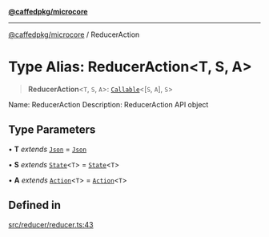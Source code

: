 [**@caffedpkg/microcore**](../README.md)

***

[@caffedpkg/microcore](../globals.md) / ReducerAction

# Type Alias: ReducerAction\<T, S, A\>

> **ReducerAction**\<`T`, `S`, `A`\>: [`Callable`](Callable.md)\<[`S`, `A`], `S`\>

Name: ReducerAction
Description: ReducerAction API object

## Type Parameters

• **T** *extends* [`Json`](Json.md) = [`Json`](Json.md)

• **S** *extends* [`State`](State.md)\<`T`\> = [`State`](State.md)\<`T`\>

• **A** *extends* [`Action`](Action.md)\<`T`\> = [`Action`](Action.md)\<`T`\>

## Defined in

[src/reducer/reducer.ts:43](https://github.com/caffed/microcore/blob/3444f5042af4893783a848f270124aa74f8db032/src/reducer/reducer.ts#L43)
